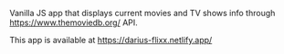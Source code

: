 Vanilla JS app that displays current movies and TV shows info through https://www.themoviedb.org/ API.

This app is available at https://darius-flixx.netlify.app/
